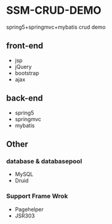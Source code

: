 # SSM-CRUD-DEMO
spring5+springmvc+mybatis crud demo

## front-end
* jsp
* jQuery
* bootstrap
* ajax

## back-end
* spring5
* springmvc
* mybatis

## Other
### database & databasepool
* MySQL
* Druid

### Support Frame Wrok
* Pagehelper
* JSR303


